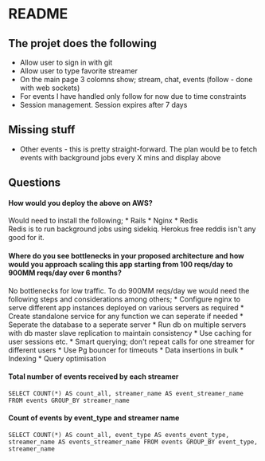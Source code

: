 # README

## The projet does the following
  * Allow user to sign in with git
  * Allow user to type favorite streamer
  * On the main page 3 colomns show; stream, chat, events (follow - done with web sockets)
  * For events I have handled only follow for now due to time constraints
  * Session management. Session expires after 7 days



## Missing stuff
  - Other events - this is pretty straight-forward. The plan would be to fetch events with background jobs every X mins and display above
  
## Questions 

#### How would you deploy the above on AWS?
  Would need to install the following;
    * Rails
    * Nginx
    * Redis  
   Redis is to run background jobs using sidekiq. Herokus free reddis isn't any good for it.
    

#### Where do you see bottlenecks in your proposed architecture and how would you approach scaling this app starting from 100 reqs/day to 900MM reqs/day over 6 months?
  No bottlenecks for low traffic. 
  To do 900MM reqs/day we would need the following steps and considerations among others;
    * Configure nginx to serve different app instances deployed on various servers as required
    * Create standalone service for any function we can seperate if needed
    * Seperate the database to a seperate server
    * Run db on multiple servers with db master slave replication to maintain consistency
    * Use caching for user sessions etc.
    * Smart querying; don't repeat calls for one streamer for different users
    * Use Pg bouncer for timeouts
    * Data insertions in bulk
    * Indexing
    * Query optimisation
    
    
#### Total number of events received by each streamer
`SELECT COUNT(*) AS count_all, streamer_name AS event_streamer_name FROM events GROUP_BY streamer_name`

#### Count of events by event_type and streamer name
`SELECT COUNT(*) AS count_all, event_type AS events_event_type, streamer_name AS events_streamer_name FROM events GROUP_BY event_type, streamer_name`
 
